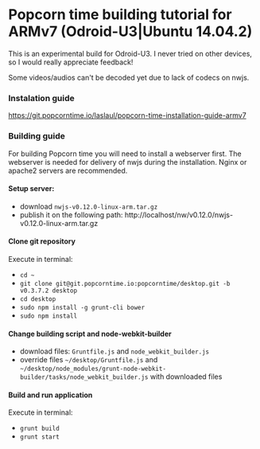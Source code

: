 # Popcorn time building tutorial for ARMv7 (Odroid-U3|Ubuntu 14.04.2)

This is an experimental build for Odroid-U3. I never tried on other devices, so I would really appreciate feedback!

Some videos/audios can't be decoded yet due to lack of codecs on nwjs. 

### Instalation guide
https://git.popcorntime.io/laslaul/popcorn-time-installation-guide-armv7

### Building guide
For building Popcorn time you will need to install a webserver first. The webserver is needed for delivery of nwjs during the installation. Nginx or apache2 servers are recommended.

#### Setup server:
  - download `nwjs-v0.12.0-linux-arm.tar.gz`
  - publish it on the following path: http://localhost/nw/v0.12.0/nwjs-v0.12.0-linux-arm.tar.gz

#### Clone git repository
Execute in terminal:
  - `cd ~`
  - `git clone git@git.popcorntime.io:popcorntime/desktop.git -b v0.3.7.2 desktop`
  - `cd desktop`
  - `sudo npm install -g grunt-cli bower`
  - `sudo npm install`

#### Change building script and node-webkit-builder
  - download files: `Gruntfile.js` and `node_webkit_builder.js`
  - override files `~/desktop/Gruntfile.js` and `~/desktop/node_modules/grunt-node-webkit-builder/tasks/node_webkit_builder.js` with downloaded files

#### Build and run application
Execute in terminal:
  - `grunt build`
  - `grunt start`
